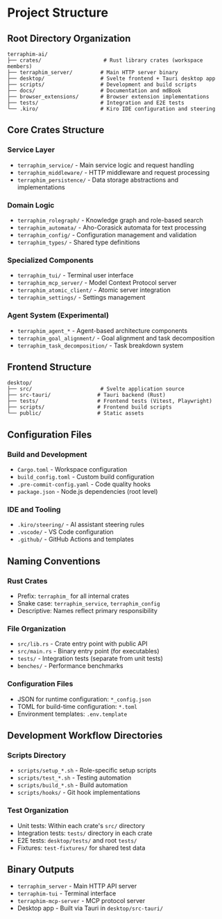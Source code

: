 # Project Structure

## Root Directory Organization

```
terraphim-ai/
├── crates/                    # Rust library crates (workspace members)
├── terraphim_server/         # Main HTTP server binary
├── desktop/                  # Svelte frontend + Tauri desktop app
├── scripts/                  # Development and build scripts
├── docs/                     # Documentation and mdBook
├── browser_extensions/       # Browser extension implementations
├── tests/                    # Integration and E2E tests
└── .kiro/                    # Kiro IDE configuration and steering
```

## Core Crates Structure

### Service Layer
- `terraphim_service/` - Main service logic and request handling
- `terraphim_middleware/` - HTTP middleware and request processing
- `terraphim_persistence/` - Data storage abstractions and implementations

### Domain Logic
- `terraphim_rolegraph/` - Knowledge graph and role-based search
- `terraphim_automata/` - Aho-Corasick automata for text processing
- `terraphim_config/` - Configuration management and validation
- `terraphim_types/` - Shared type definitions

### Specialized Components
- `terraphim_tui/` - Terminal user interface
- `terraphim_mcp_server/` - Model Context Protocol server
- `terraphim_atomic_client/` - Atomic server integration
- `terraphim_settings/` - Settings management

### Agent System (Experimental)
- `terraphim_agent_*` - Agent-based architecture components
- `terraphim_goal_alignment/` - Goal alignment and task decomposition
- `terraphim_task_decomposition/` - Task breakdown system

## Frontend Structure

```
desktop/
├── src/                      # Svelte application source
├── src-tauri/               # Tauri backend (Rust)
├── tests/                   # Frontend tests (Vitest, Playwright)
├── scripts/                 # Frontend build scripts
└── public/                  # Static assets
```

## Configuration Files

### Build and Development
- `Cargo.toml` - Workspace configuration
- `build_config.toml` - Custom build configuration
- `.pre-commit-config.yaml` - Code quality hooks
- `package.json` - Node.js dependencies (root level)

### IDE and Tooling
- `.kiro/steering/` - AI assistant steering rules
- `.vscode/` - VS Code configuration
- `.github/` - GitHub Actions and templates

## Naming Conventions

### Rust Crates
- Prefix: `terraphim_` for all internal crates
- Snake case: `terraphim_service`, `terraphim_config`
- Descriptive: Names reflect primary responsibility

### File Organization
- `src/lib.rs` - Crate entry point with public API
- `src/main.rs` - Binary entry point (for executables)
- `tests/` - Integration tests (separate from unit tests)
- `benches/` - Performance benchmarks

### Configuration Files
- JSON for runtime configuration: `*_config.json`
- TOML for build-time configuration: `*.toml`
- Environment templates: `.env.template`

## Development Workflow Directories

### Scripts Directory
- `scripts/setup_*.sh` - Role-specific setup scripts
- `scripts/test_*.sh` - Testing automation
- `scripts/build_*.sh` - Build automation
- `scripts/hooks/` - Git hook implementations

### Test Organization
- Unit tests: Within each crate's `src/` directory
- Integration tests: `tests/` directory in each crate
- E2E tests: `desktop/tests/` and root `tests/`
- Fixtures: `test-fixtures/` for shared test data

## Binary Outputs
- `terraphim_server` - Main HTTP API server
- `terraphim-tui` - Terminal interface
- `terraphim-mcp-server` - MCP protocol server
- Desktop app - Built via Tauri in `desktop/src-tauri/`